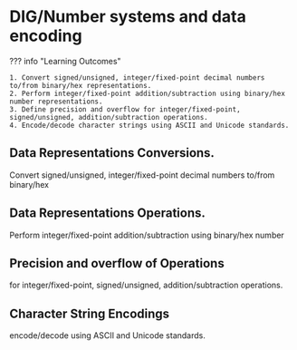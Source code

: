 # DIG/Number systems and data encoding

??? info "Learning Outcomes"

    1. Convert signed/unsigned, integer/fixed-point decimal numbers to/from binary/hex representations.
    2. Perform integer/fixed-point addition/subtraction using binary/hex number representations.
    3. Define precision and overflow for integer/fixed-point, signed/unsigned, addition/subtraction operations.
    4. Encode/decode character strings using ASCII and Unicode standards.

## Data Representations Conversions.

Convert signed/unsigned, integer/fixed-point decimal numbers to/from binary/hex 

## Data Representations Operations.

Perform integer/fixed-point addition/subtraction using binary/hex number 

## Precision and overflow of Operations

for integer/fixed-point, signed/unsigned, addition/subtraction operations.

## Character String Encodings

encode/decode using ASCII and Unicode standards.